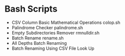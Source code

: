 # Bash Scripts
- CSV Column Basic Mathematical Operations           colop.sh
- Palindrome Checker                                 palindrome.sh
- Empty Subdirectories Remover                       rmnulldir.sh 
- Batch Rename                                       rename.sh
- All Depths Batch Renaming
- Batch Renaming Using CSV File Look Up

